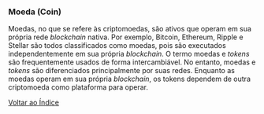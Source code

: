### Moeda (Coin) 

Moedas, no que se refere às criptomoedas, são ativos que operam em sua própria rede _blockchain_ nativa. Por exemplo, Bitcoin, Ethereum, Ripple e Stellar são todos classificados como moedas, pois são executados independentemente em sua própria _blockchain_. O termo moedas e _tokens_ são frequentemente usados ​​de forma intercambiável. No entanto, moedas e _tokens_ são diferenciados principalmente por suas redes. Enquanto as moedas operam em sua própria _blockchain_, os tokens dependem de outra criptomoeda como plataforma para operar.

[Voltar ao Índice](../)